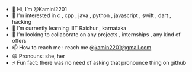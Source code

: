 - 👋 Hi, I’m @Kamini2201
- 👀 I’m interested in c , cpp , java , python , javascript , swift , dart , hacking 
- 🌱 I’m currently learning IIIT Raichur , karnataka 
- 💞️ I’m looking to collaborate on any projects , internships , any kind of offers 
- 📫 How to reach me : reach me @kamin2201@gmail.com
- 😄 Pronouns: she, her 
- ⚡ Fun fact: there was no need of asking that pronounce thing on github 

<!---
Kamini2201/Kamini2201 is a ✨ special ✨ repository because its `README.md` (this file) appears on your GitHub profile.
You can click the Preview link to take a look at your changes.
--->
